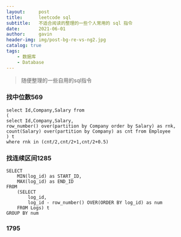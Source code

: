 ```yaml
---
layout:     post
title:      leetcode sql
subtitle:   不适合阅读的整理的一些个人常用的 sql 指令
date:       2021-06-01
author:     gavin
header-img: img/post-bg-re-vs-ng2.jpg
catalog: true
tags:
    - 数据库
    - Database
---
```


>随便整理的一些自用的sql指令

### 找中位数569

```
select Id,Company,Salary from 
(
select Id,Company,Salary,
row_number() over(partition by Company order by Salary) as rnk,
count(Salary) over(partition by Company) as cnt from Employee 
) t 
where rnk in (cnt/2,cnt/2+1,cnt/2+0.5)
```


### 找连续区间1285

```
SELECT
    MIN(log_id) as START_ID,
    MAX(log_id) as END_ID
FROM
    (SELECT
        log_id, 
        log_id - row_number() OVER(ORDER BY log_id) as num
    FROM Logs) t
GROUP BY num
```


### 1795

